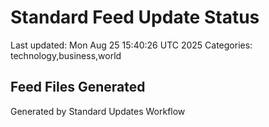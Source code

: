 # Standard Feed Update Status
Last updated: Mon Aug 25 15:40:26 UTC 2025
Categories: technology,business,world

## Feed Files Generated

Generated by Standard Updates Workflow
